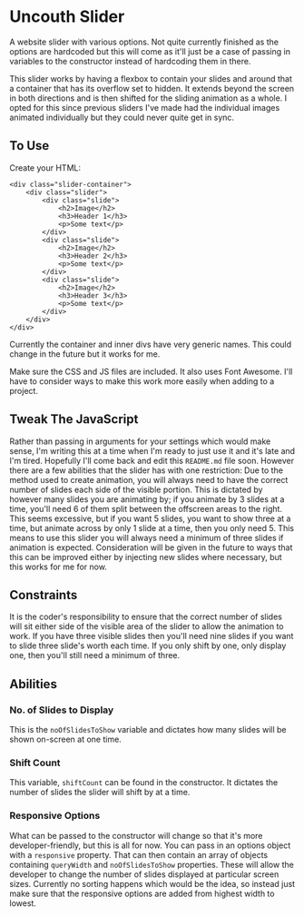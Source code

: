 # Uncouth Slider

A website slider with various options. Not quite currently finished as the options are hardcoded but this will come as it'll just be a case of passing in variables to the constructor instead of hardcoding them in there.

This slider works by having a flexbox to contain your slides and around that a container that has its overflow set to hidden. It extends beyond the screen in both directions and is then shifted for the sliding animation as a whole. I opted for this since previous sliders I've made had the individual images animated individually but they could never quite get in sync.

## To Use
Create your HTML:

```
<div class="slider-container">
    <div class="slider">
        <div class="slide">
            <h2>Image</h2>
            <h3>Header 1</h3>
            <p>Some text</p>
        </div>
        <div class="slide">
            <h2>Image</h2>
            <h3>Header 2</h3>
            <p>Some text</p>
        </div>
        <div class="slide">
            <h2>Image</h2>
            <h3>Header 3</h3>
            <p>Some text</p>
        </div>
    </div>
</div>
```

Currently the container and inner divs have very generic names. This could change in the future but it works for me.

Make sure the CSS and JS files are included. It also uses Font Awesome. I'll have to consider ways to make this work more easily when adding to a project.

## Tweak The JavaScript

Rather than passing in arguments for your settings which would make sense, I'm writing this at a time when I'm ready to just use it and it's late and I'm tired. Hopefully I'll come back and edit this `README.md` file soon. However there are a few abilities that the slider has with one restriction: Due to the method used to create animation, you will always need to have the correct number of slides each side of the visible portion. This is dictated by however many slides you are animating by; if you animate by 3 slides at a time, you'll need 6 of them split between the offscreen areas to the right. This seems excessive, but if you want 5 slides, you want to show three at a time, but animate across by only 1 slide at a time, then you only need 5. This means to use this slider you will always need a minimum of three slides if animation is expected. Consideration will be given in the future to ways that this can be improved either by injecting new slides where necessary, but this works for me for now.

## Constraints

It is the coder's responsibility to ensure that the correct number of slides will sit either side of the visible area of the slider to allow the animation to work. If you have three visible slides then you'll need nine slides if you want to slide three slide's worth each time. If you only shift by one, only display one, then you'll still need a minimum of three.

## Abilities

### No. of Slides to Display

This is the `noOfSlidesToShow` variable and dictates how many slides will be shown on-screen at one time.

### Shift Count

This variable, `shiftCount` can be found in the constructor. It dictates the number of slides the slider will shift by at a time.

### Responsive Options

What can be passed to the constructor will change so that it's more developer-friendly, but this is all for now. You can pass in an options object with a `responsive` property. That can then contain an array of objects containing `queryWidth` and `noOfSlidesToShow` properties. These will allow the developer to change the number of slides displayed at particular screen sizes. Currently no sorting happens which would be the idea, so instead just make sure that the responsive options are added from highest width to lowest.

